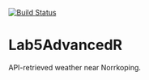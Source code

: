 [![Build Status](https://app.travis-ci.com/AdelaidaK/Lab3AdvancedR.svg?branch=main)](https://app.travis-ci.com/AdelaidaK/Lab3AdvancedR)
# Lab5AdvancedR
API-retrieved weather near Norrkoping.
